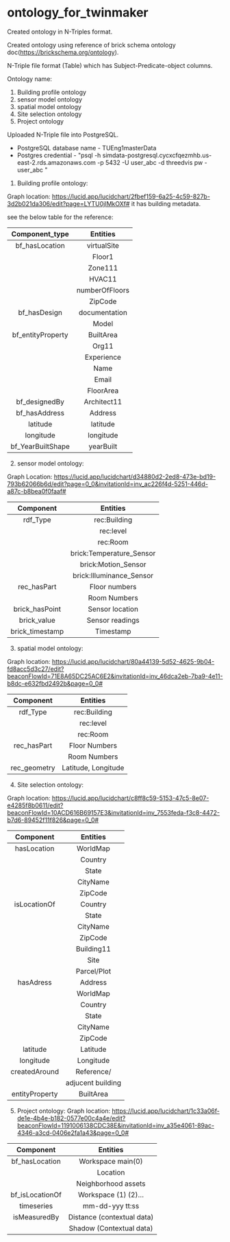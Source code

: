 # ontology_for_twinmaker
Created ontology in N-Triples format.


Created ontology using reference of brick schema ontology doc(https://brickschema.org/ontology).

N-Triple file format (Table) which has Subject-Predicate-object columns.

Ontology name:
 1) Building profile ontology 
 2) sensor model ontology 
 3) spatial model ontology
 4) Site selection ontology
 5) Project ontology

Uploaded N-Triple file into PostgreSQL.

- PostgreSQL database name - TUEng1masterData
- Postgres credential - "psql -h simdata-postgresql.cycxcfqezmhb.us-east-2.rds.amazonaws.com -p 5432 -U user_abc -d threedvis pw - user_abc "

1) Building profile ontology:

Graph location: https://lucid.app/lucidchart/2fbef159-6a25-4c59-827b-3d2b021da306/edit?page=LYTU0jIMkOXf#
it has building metadata.

see the below table for the reference:

|  Component_type   |       Entities      |
|  :-----------:    |     :----------:    |
| bf_hasLocation    |	    virtualSite   |
|	            |       Floor1        |
|	            |       Zone111       |
|	            |       HVAC11        |
|	            |       numberOfFloors|
|	            |       ZipCode       |
| bf_hasDesign	    |       documentation |
|	            |       Model         |
| bf_entityProperty |	    BuiltArea     |
|	            |       Org11         |
|	            |       Experience    |
|	            |       Name          |
|	            |       Email         |
|	            |       FloorArea     |
| bf_designedBy	    |       Architect11   |
| bf_hasAddress	    |       Address       |
| latitude	    |       latitude      |
| longitude	    |       longitude     |
| bf_YearBuiltShape | 	    yearBuilt     |


2) sensor model ontology:

Graph Location: https://lucid.app/lucidchart/d34880d2-2ed8-473e-bd19-793b62066b6d/edit?page=0_0&invitationId=inv_ac226f4d-5251-446d-a87c-b8bea0f0faaf#

| Component	  |         Entities                   |
| :----------:    |        :-----------:               |
| rdf_Type	  |         rec:Building               |
|	          |         rec:level                  |
|	          |         rec:Room                   |
|	          |         brick:Temperature_Sensor   |
|	          |         brick:Motion_Sensor        |
|	          |         brick:Illuminance_Sensor   |
| rec_hasPart	  |         Floor numbers              |
|	          |         Room Numbers	       |
| brick_hasPoint  |         Sensor location            |
| brick_value	  |         Sensor readings            |
| brick_timestamp |         Timestamp                  |

3) spatial model ontology:

Graph location: https://lucid.app/lucidchart/80a44139-5d52-4625-9b04-fd8acc5d3c27/edit?beaconFlowId=71E8A65DC25AC6E2&invitationId=inv_46dca2eb-7ba9-4e11-b8dc-e632fbd2492b&page=0_0#

|  Component	  |         Entities       |
| :---------:     |      :-----------:     |
|  rdf_Type	  |        rec:Building    |
|	          |        rec:level       |
|	          |        rec:Room        |
|  rec_hasPart	  |        Floor Numbers   |
|	          |        Room Numbers    |
|  rec_geometry	  |    Latitude, Longitude |

4) Site selection ontology:

Graph location: https://lucid.app/lucidchart/c8ff8c59-5153-47c5-8e07-e4285f8b0611/edit?beaconFlowId=10ACD616B69157E3&invitationId=inv_7553feda-f3c8-4472-b7d6-89452f11f826&page=0_0#

| Component	      |        Entities  |
  :-------------:     |   :---------------:
| hasLocation         |        WorldMap  |
|	              |        Country   |
|	              |        State     |
|	              |        CityName  |
|	              |        ZipCode   |
| isLocationOf    |        Country   |
|	              |        State     |
|	              |        CityName  |
|	              |        ZipCode   |
|	              |       Building11 |
|	              |        Site      |
|	              |       Parcel/Plot|
| hasAdress	      |        Address   |
|	              |        WorldMap  |
|	              |        Country   |
|	              |        State     |
|	              |        CityName  |
|	              |        ZipCode   |
| latitude	      |        Latitude  |
| longitude	      |        Longitude |
| createdAround	      |        Reference/|
|                     | adjucent building|
| entityProperty      |        BuiltArea |

5) Project ontology:
Graph location: https://lucid.app/lucidchart/1c33a06f-de1e-4b4e-b182-0577e00c4a4e/edit?beaconFlowId=1191006138CDC38E&invitationId=inv_a35e4061-89ac-4346-a3cd-0406e2fa1a43&page=0_0#

|  Component	     |     Entities                  |
| :---------:        |    :-----------:              |
| bf_hasLocation     |    Workspace main(0)          |
|	             |    Location                   |
|	             |    Neighborhood assets        |	     
| bf_isLocationOf    |	  Workspace (1) (2)…         |
| timeseries	     |    mm-dd-yyy tt:ss            |
| isMeasuredBy	     |    Distance (contextual data) |
|	             |    Shadow (Contextual data)   |
